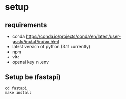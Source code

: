 # setup

## requirements

- conda https://conda.io/projects/conda/en/latest/user-guide/install/index.html
- latest version of python (3.11 currently)
- npm
- vite
- openai key in .env

## Setup be (fastapi)

```
cd fastapi
make install
```
